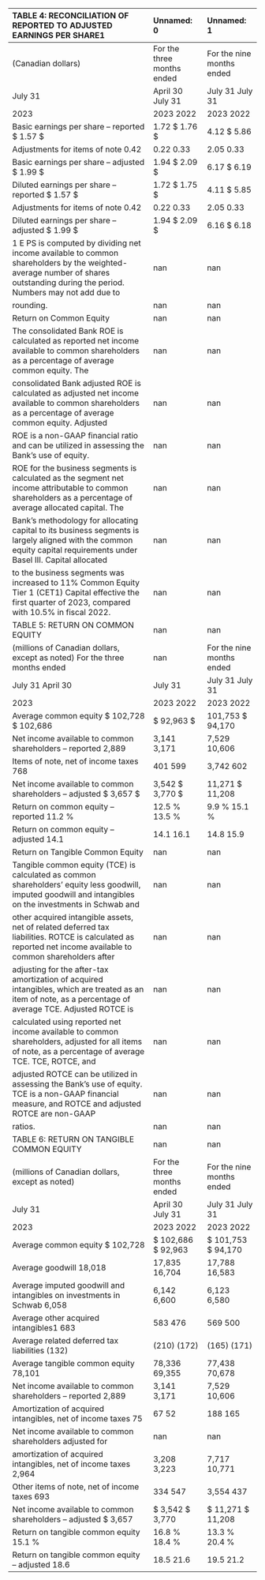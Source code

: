 | TABLE 4: RECONCILIATION OF REPORTED TO ADJUSTED EARNINGS PER SHARE1                                                                                                           | Unnamed: 0                 | Unnamed: 1                |
|:------------------------------------------------------------------------------------------------------------------------------------------------------------------------------|:---------------------------|:--------------------------|
| (Canadian dollars)                                                                                                                                                            | For the three months ended | For the nine months ended |
| July 31                                                                                                                                                                       | April 30 July 31           | July 31 July 31           |
| 2023                                                                                                                                                                          | 2023 2022                  | 2023 2022                 |
| Basic earnings per share – reported $ 1.57 $                                                                                                                                  | 1.72 $  1.76 $             | 4.12 $  5.86              |
| Adjustments for items of note 0.42                                                                                                                                            | 0.22 0.33                  | 2.05 0.33                 |
| Basic earnings per share – adjusted $ 1.99 $                                                                                                                                  | 1.94 $  2.09 $             | 6.17 $  6.19              |
| Diluted earnings per share – reported  $ 1.57 $                                                                                                                               | 1.72 $  1.75 $             | 4.11 $  5.85              |
| Adjustments for items of note 0.42                                                                                                                                            | 0.22 0.33                  | 2.05 0.33                 |
| Diluted earnings per share – adjusted $ 1.99 $                                                                                                                                | 1.94 $  2.09 $             | 6.16 $  6.18              |
| 1 E PS is computed by dividing net income available to common shareholders by the weighted-average number of shares outstanding during the period. Numbers may not add due to | nan                        | nan                       |
| rounding.                                                                                                                                                                     | nan                        | nan                       |
| Return on Common Equity                                                                                                                                                       | nan                        | nan                       |
| The consolidated Bank ROE is calculated as reported net income available to common shareholders as a percentage of average common equity. The                                 | nan                        | nan                       |
| consolidated Bank adjusted ROE is calculated as adjusted net income available to common shareholders as a percentage of average common equity. Adjusted                       | nan                        | nan                       |
| ROE is a non-GAAP financial ratio and can be utilized in assessing the Bank’s use of equity.                                                                                  | nan                        | nan                       |
| ROE for the business segments is calculated as the segment net income attributable to common shareholders as a percentage of average allocated capital. The                   | nan                        | nan                       |
| Bank’s methodology for allocating capital to its business segments is largely aligned with the common equity capital requirements under Basel III. Capital allocated          | nan                        | nan                       |
| to the business segments was increased to 11% Common Equity Tier 1 (CET1) Capital effective the first quarter of 2023, compared with 10.5% in fiscal 2022.                    | nan                        | nan                       |
| TABLE 5: RETURN ON COMMON EQUITY                                                                                                                                              | nan                        | nan                       |
| (millions of Canadian dollars, except as noted) For the three months ended                                                                                                    | nan                        | For the nine months ended |
| July 31 April 30                                                                                                                                                              | July 31                    | July 31 July 31           |
| 2023                                                                                                                                                                          | 2023 2022                  | 2023 2022                 |
| Average common equity $ 102,728  $ 102,686                                                                                                                                    | $ 92,963  $                | 101,753  $ 94,170         |
| Net income available to common shareholders – reported 2,889                                                                                                                  | 3,141 3,171                | 7,529 10,606              |
| Items of note, net of income taxes 768                                                                                                                                        | 401 599                    | 3,742 602                 |
| Net income available to common shareholders – adjusted $ 3,657  $                                                                                                             | 3,542  $ 3,770  $          | 11,271  $ 11,208          |
| Return on common equity – reported 11.2 %                                                                                                                                     | 12.5 % 13.5 %              | 9.9 % 15.1 %              |
| Return on common equity – adjusted 14.1                                                                                                                                       | 14.1 16.1                  | 14.8 15.9                 |
| Return on Tangible Common Equity                                                                                                                                              | nan                        | nan                       |
| Tangible common equity (TCE) is calculated as common shareholders’ equity less goodwill, imputed goodwill and intangibles on the investments in Schwab and                    | nan                        | nan                       |
| other acquired intangible assets, net of related deferred tax liabilities. ROTCE is calculated as reported net income available to common shareholders after                  | nan                        | nan                       |
| adjusting for the after-tax amortization of acquired intangibles, which are treated as an item of note, as a percentage of average TCE. Adjusted ROTCE is                     | nan                        | nan                       |
| calculated using reported net income available to common shareholders, adjusted for all items of note, as a percentage of average TCE. TCE, ROTCE, and                        | nan                        | nan                       |
| adjusted ROTCE can be utilized in assessing the Bank’s use of equity. TCE is a non-GAAP financial measure, and ROTCE and adjusted ROTCE are non-GAAP                          | nan                        | nan                       |
| ratios.                                                                                                                                                                       | nan                        | nan                       |
| TABLE 6: RETURN ON TANGIBLE COMMON EQUITY                                                                                                                                     | nan                        | nan                       |
| (millions of Canadian dollars, except as noted)                                                                                                                               | For the three months ended | For the nine months ended |
| July 31                                                                                                                                                                       | April 30 July 31           | July 31 July 31           |
| 2023                                                                                                                                                                          | 2023 2022                  | 2023 2022                 |
| Average common equity $  102,728                                                                                                                                              | $  102,686  $ 92,963       | $  101,753  $ 94,170      |
| Average goodwill 18,018                                                                                                                                                       | 17,835 16,704              | 17,788 16,583             |
| Average imputed goodwill and intangibles on investments in Schwab 6,058                                                                                                       | 6,142 6,600                | 6,123 6,580               |
| Average other acquired intangibles1 683                                                                                                                                       | 583 476                    | 569 500                   |
| Average related deferred tax liabilities (132)                                                                                                                                | (210) (172)                | (165) (171)               |
| Average tangible common equity 78,101                                                                                                                                         | 78,336 69,355              | 77,438 70,678             |
| Net income available to common shareholders – reported 2,889                                                                                                                  | 3,141 3,171                | 7,529 10,606              |
| Amortization of acquired intangibles, net of income taxes 75                                                                                                                  | 67 52                      | 188 165                   |
| Net income available to common shareholders adjusted for                                                                                                                      | nan                        | nan                       |
| amortization of acquired intangibles, net of income taxes 2,964                                                                                                               | 3,208 3,223                | 7,717 10,771              |
| Other items of note, net of income taxes 693                                                                                                                                  | 334 547                    | 3,554 437                 |
| Net income available to common shareholders – adjusted $ 3,657                                                                                                                | $ 3,542  $ 3,770           | $ 11,271  $ 11,208        |
| Return on tangible common equity 15.1 %                                                                                                                                       | 16.8 % 18.4 %              | 13.3 % 20.4 %             |
| Return on tangible common equity – adjusted 18.6                                                                                                                              | 18.5 21.6                  | 19.5 21.2                 |